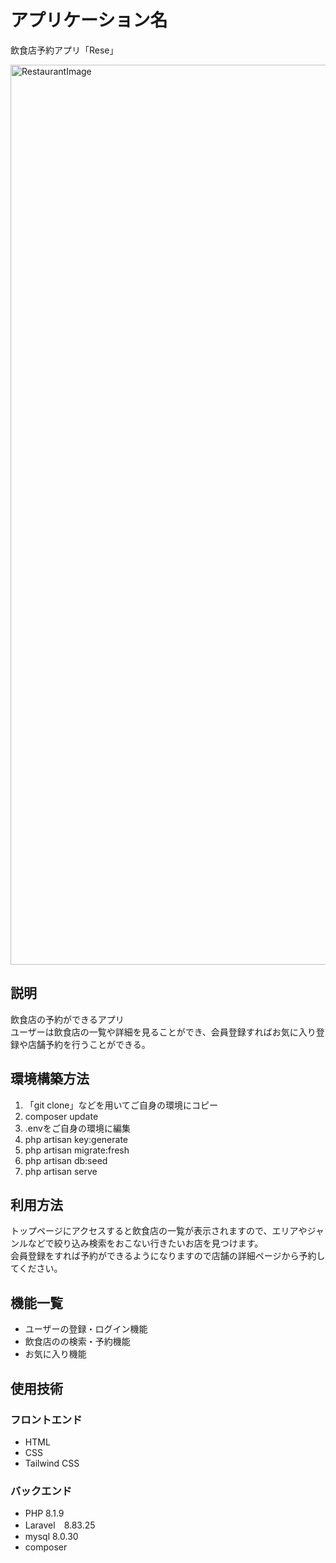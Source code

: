 # アプリケーション名
飲食店予約アプリ「Rese」

<img width="1440" alt="RestaurantImage" src="https://user-images.githubusercontent.com/55370161/204184459-6b094347-59a1-4b91-bc43-319b93786b29.png">

## 説明
飲食店の予約ができるアプリ  
ユーザーは飲食店の一覧や詳細を見ることができ、会員登録すればお気に入り登録や店舗予約を行うことができる。

## 環境構築方法
1. 「git clone」などを用いてご自身の環境にコピー  
2. composer update
3. .envをご自身の環境に編集  
4. php artisan key:generate  
5. php artisan migrate:fresh  
6. php artisan db:seed  
7. php artisan serve  

## 利用方法
トップページにアクセスすると飲食店の一覧が表示されますので、エリアやジャンルなどで絞り込み検索をおこない行きたいお店を見つけます。  
会員登録をすれば予約ができるようになりますので店舗の詳細ページから予約してください。

## 機能一覧
- ユーザーの登録・ログイン機能  
- 飲食店のの検索・予約機能  
- お気に入り機能  

## 使用技術
### フロントエンド
- HTML  
- CSS  
- Tailwind CSS  
### バックエンド
- PHP 8.1.9  
- Laravel　8.83.25  
- mysql 8.0.30  
- composer  
